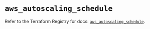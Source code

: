 # `aws_autoscaling_schedule`

Refer to the Terraform Registry for docs: [`aws_autoscaling_schedule`](https://registry.terraform.io/providers/hashicorp/aws/5.52.0/docs/resources/autoscaling_schedule).
